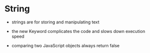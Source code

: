 # String 

- strings are for storing and manipulating text

- the new Keyword complicates the code and slows down execution speed

- comparing two JavaScript objects always return false